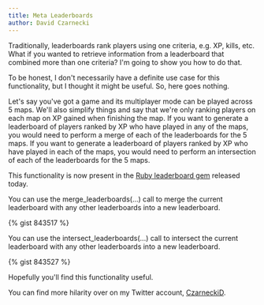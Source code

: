```yaml
---
title: Meta Leaderboards
author: David Czarnecki
---
```

Traditionally, leaderboards rank players using one criteria, e.g. XP, kills, etc. What if you wanted to retrieve information from a leaderboard that combined more than one criteria? I'm going to show you how to do that.

 To be honest, I don't necessarily have a definite use case for this functionality, but I thought it might be useful. So, here goes nothing.

 Let's say you've got a game and its multiplayer mode can be played across 5 maps. We'll also simplify things and say that we're only ranking players on each map on XP gained when finishing the map. If you want to generate a leaderboard of players ranked by XP who have played in any of the maps, you would need to perform a merge of each of the leaderboards for the 5 maps. If you want to generate a leaderboard of players ranked by XP who have played in each of the maps, you would need to perform an intersection of each of the leaderboards for the 5 maps.

 This functionality is now present in the [Ruby leaderboard gem](https://github.com/agoragames/leaderboard) released today.

 You can use the merge_leaderboards(...) call to merge the current leaderboard with any other leaderboards into a new leaderboard.

 {% gist 843517 %}

 You can use the intersect_leaderboards(...) call to intersect the current leaderboard with any other leaderboards into a new leaderboard.

 {% gist 843527 %}

 Hopefully you'll find this functionality useful.

 You can find more hilarity over on my Twitter account, [CzarneckiD](http://twitter.com/czarneckid).

